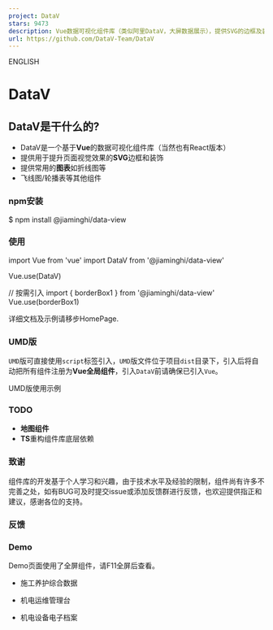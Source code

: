 ```yaml
---
project: DataV
stars: 9473
description: Vue数据可视化组件库（类似阿里DataV，大屏数据展示），提供SVG的边框及装饰、图表、水位图、飞线图等组件，简单易用，长期更新(React版已发布)
url: https://github.com/DataV-Team/DataV
---
```


ENGLISH

DataV
=====

DataV是干什么的?
-----------

-   DataV是一个基于**Vue**的数据可视化组件库（当然也有React版本）
-   提供用于提升页面视觉效果的**SVG**边框和装饰
-   提供常用的**图表**如折线图等
-   飞线图/轮播表等其他组件

### npm安装

$ npm install @jiaminghi/data-view

### 使用

import Vue from 'vue'
import DataV from '@jiaminghi/data-view'

Vue.use(DataV)

// 按需引入
import { borderBox1 } from '@jiaminghi/data-view'
Vue.use(borderBox1)

详细文档及示例请移步HomePage.

### UMD版

`UMD`版可直接使用`script`标签引入，`UMD`版文件位于项目`dist`目录下，引入后将自动把所有组件注册为**Vue全局组件**，引入`DataV`前请确保已引入`Vue`。

UMD版使用示例

### TODO

-   **地图组件**
-   **TS**重构组件库底层依赖

### 致谢

组件库的开发基于个人学习和兴趣，由于技术水平及经验的限制，组件尚有许多不完善之处，如有BUG可及时提交issue或添加反馈群进行反馈，也欢迎提供指正和建议，感谢各位的支持。

### 反馈

### Demo

Demo页面使用了全屏组件，请F11全屏后查看。

-   施工养护综合数据

-   机电运维管理台

-   机电设备电子档案
